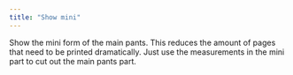 ```yaml
---
title: "Show mini"
---
```


Show the mini form of the main pants. This reduces the amount of pages that need to be printed dramatically. 
Just use the measurements in the mini part to cut out the main pants part.

